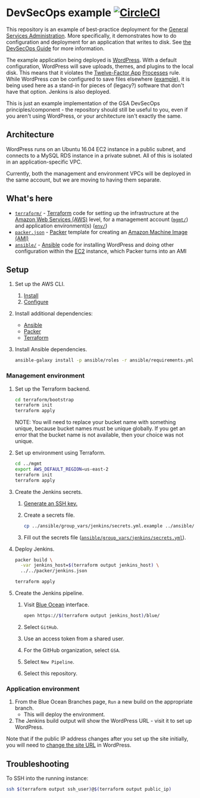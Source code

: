 # DevSecOps example [![CircleCI](https://circleci.com/gh/GSA/devsecops-example.svg?style=svg)](https://circleci.com/gh/GSA/devsecops-example)

This repository is an example of best-practice deployment for the [General Services Administration](https://www.gsa.gov/). More specifically, it demonstrates how to do configuration and deployment for an application that writes to disk. See [the DevSecOps Guide](https://tech.gsa.gov/guides/dev_sec_ops_guide/) for more information.

The example application being deployed is [WordPress](https://wordpress.org/). With a default configuration, WordPress will save uploads, themes, and plugins to the local disk. This means that it violates the [Twelve-Factor App](https://12factor.net/) [Processes](https://12factor.net/processes) rule. While WordPress _can_ be configured to save files elsewhere ([example](https://github.com/dzuelke/wordpress-12factor)), it is being used here as a stand-in for pieces of (legacy?) software that don't have that option. Jenkins is also deployed.

This is just an example implementation of the GSA DevSecOps principles/component - the repository should still be useful to you, even if you aren't using WordPress, or your architecture isn't exactly the same.

## Architecture

WordPress runs on an Ubuntu 16.04 EC2 instance in a public subnet, and connects to a MySQL RDS instance in a private subnet. All of this is isolated in an application-specific VPC.

Currently, both the management and environment VPCs will be deployed in the same account, but we are moving to having them separate.

## What's here

* [`terraform/`](terraform/env/) - [Terraform](https://www.terraform.io/) code for setting up the infrastructure at the [Amazon Web Services (AWS)](https://aws.amazon.com/) level, for a management account ([`mgmt/`](terraform/mgmt/)) and application environment(s) ([`env/`](terraform/env/))
* [`packer.json`](packer.json) - [Packer](https://www.packer.io/) template for creating an [Amazon Machine Image (AMI)](https://docs.aws.amazon.com/AWSEC2/latest/UserGuide/AMIs.html)
* [`ansible/`](ansible/) - [Ansible](https://docs.ansible.com/ansible/latest/index.html) code for installing WordPress and doing other configuration within the [EC2](https://aws.amazon.com/ec2/) instance, which Packer turns into an AMI

## Setup

1. Set up the AWS CLI.
    1. [Install](https://docs.aws.amazon.com/cli/latest/userguide/installing.html)
    1. [Configure](https://docs.aws.amazon.com/cli/latest/userguide/cli-chap-getting-started.html)
1. Install additional dependencies:
    * [Ansible](https://docs.ansible.com/ansible/latest/intro_installation.html)
    * [Packer](https://www.packer.io/)
    * [Terraform](https://www.terraform.io/)
1. Install Ansible dependencies.

    ```sh
    ansible-galaxy install -p ansible/roles -r ansible/requirements.yml
    ```

### Management environment

1. Set up the Terraform backend.

    ```sh
    cd terraform/bootstrap
    terraform init
    terraform apply
    ```
    NOTE: You will need to replace your bucket name with something unique, because bucket names must be unique globally. If you get an error that the bucket name is not available, then your choice was not unique.

1. Set up environment using Terraform.

    ```sh
    cd ../mgmt
    export AWS_DEFAULT_REGION=us-east-2
    terraform init
    terraform apply
    ```

1. Create the Jenkins secrets.
    1. [Generate an SSH key.](https://github.com/GSA/jenkins-deploy#usage)
    1. Create a secrets file.

        ```sh
        cp ../ansible/group_vars/jenkins/secrets.yml.example ../ansible/group_vars/jenkins/secrets.yml
        ```

    1. Fill out the secrets file ([`ansible/group_vars/jenkins/secrets.yml`](../ansible/group_vars/jenkins/secrets.yml.example)).
1. Deploy Jenkins.

    ```sh
    packer build \
      -var jenkins_host=$(terraform output jenkins_host) \
      ../../packer/jenkins.json

    terraform apply
    ```

1. Create the Jenkins pipeline.
    1. Visit [Blue Ocean](https://jenkins.io/projects/blueocean/) interface.

        ```sh
        open https://$(terraform output jenkins_host)/blue/
        ```

    1. Select `GitHub`.
    1. Use an access token from a shared user.
    1. For the GitHub organization, select `GSA`.
    1. Select `New Pipeline`.
    1. Select this repository.

### Application environment

1. From the Blue Ocean Branches page, `Run` a new build on the appropriate branch.
    * This will deploy the environment.
1. The Jenkins build output will show the WordPress URL - visit it to set up WordPress.

Note that if the public IP address changes after you set up the site initially, you will need to [change the site URL](https://codex.wordpress.org/Changing_The_Site_URL#Changing_the_Site_URL) in WordPress.

## Troubleshooting

To SSH into the running instance:

```sh
ssh $(terraform output ssh_user)@$(terraform output public_ip)
```
